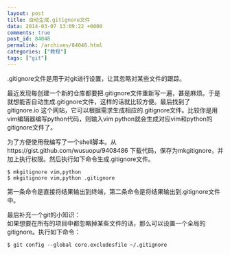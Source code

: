 ```yaml
---
layout: post
title: 自动生成.gitignore文件
data: 2014-03-07 13:09:22 +0000
comments: true
post_id: 84048
permalink: /archives/84048.html
categories: ["教程"]
tags: ["git"]
---
```


<p>.gitignore文件是用于对git进行设置，让其忽略对某些文件的跟踪。</p>
<p>最近发现每创建一个新的仓库都要把.gitignore文件重新写一遍，甚是麻烦。于是就想能否自动生成.gitignore文件，这样的话就比较方便。最后找到了 gitignore.io 这个网站，它可以根据需求生成相应的.gitignore文件。比较你是用vim编辑器编写python代码，则输入vim  python就会生成对应vim和python的gitignore文件了。</p>
<p>为了方便使用我编写了一个shell脚本。从 https://gist.github.com/wusuopu/9408486 下载代码，保存为mkgitignore，并加上执行权限。然后执行如下命令生成.gitignore文件。</p>
<pre><code>$ mkgitignore vim,python
$ mkgitignore vim,python .gitignore
</code></pre>
<p>第一条命令是直接将结果输出到终端，第二条命令是将结果输出到.gitignore文件中。</p>
<p>最后补充一个git的小知识：<br>
如果想要在所有的项目中都忽略掉某些文件的话，那么可以设置一个全局的gitignore。执行如下命令：</p>
<pre><code>$ git config --global core.excludesfile ~/.gitignore
</code></pre>
